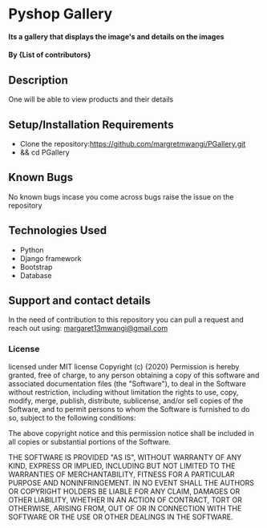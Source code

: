 # Pyshop Gallery
#### Its a gallery that displays the image's  and details on the images
#### By **{List of contributors}**
## Description
One will be able to view products and their details 
## Setup/Installation Requirements
* Clone the repository:https://github.com/margretmwangi/PGallery.git 
*   &&  cd PGallery

## Known Bugs
No known bugs incase you come across bugs raise the issue on the repository
## Technologies Used
* Python
* Django framework
* Bootstrap
* Database
## Support and contact details
In the need of contribution to this repository you can pull a request and reach out using: margaret13mwangi@gmail.com
### License
licensed under MIT license
Copyright (c) {2020} 
Permission is hereby granted, free of charge, to any person obtaining a copy of this software and associated documentation files (the "Software"), to deal in the Software without restriction, including without limitation the rights to use, copy, modify, merge, publish, distribute, sublicense, and/or sell copies of the Software, and to permit persons to whom the Software is furnished to do so, subject to the following conditions:

The above copyright notice and this permission notice shall be included in all copies or substantial portions of the Software.

THE SOFTWARE IS PROVIDED "AS IS", WITHOUT WARRANTY OF ANY KIND, EXPRESS OR IMPLIED, INCLUDING BUT NOT LIMITED TO THE WARRANTIES OF MERCHANTABILITY, FITNESS FOR A PARTICULAR PURPOSE AND NONINFRINGEMENT. IN NO EVENT SHALL THE AUTHORS OR COPYRIGHT HOLDERS BE LIABLE FOR ANY CLAIM, DAMAGES OR OTHER LIABILITY, WHETHER IN AN ACTION OF CONTRACT, TORT OR OTHERWISE, ARISING FROM, OUT OF OR IN CONNECTION WITH THE SOFTWARE OR THE USE OR OTHER DEALINGS IN THE SOFTWARE.